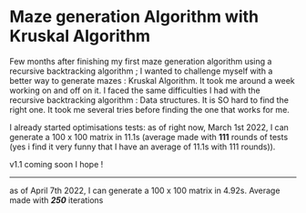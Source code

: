 # Maze generation Algorithm with Kruskal Algorithm 

Few months after finishing my first maze generation algorithm using a recursive backtracking algorithm ; I wanted to challenge myself with a better way to generate mazes : Kruskal Algorithm.
It took me around a week working on and off on it. I faced the same difficulties I had with the recursive backtracking algorithm : Data structures. It is SO hard to find the right one.
It took me several tries before finding the one that works for me. 

I already started optimisations tests: as of right now, March 1st 2022, I can generate a 100 x 100 matrix in 11.1s (average made with **111** rounds of tests (yes i find it very funny that I have an average of 11.1s with 111 rounds)).

v1.1 coming soon I hope !

---

as of April 7th 2022, I can generate a 100 x 100 matrix in 4.92s. Average made with ***250*** iterations
